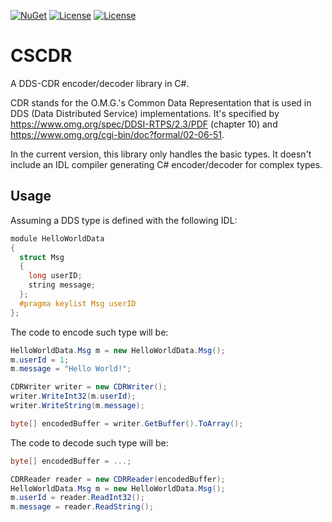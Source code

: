 [![NuGet](https://img.shields.io/nuget/v/CSCDR.svg)](https://www.nuget.org/packages/CSCDR)
[![License](https://img.shields.io/badge/License-EPL%202.0-blue)](https://choosealicense.com/licenses/epl-2.0/)
[![License](https://img.shields.io/badge/License-Apache%202.0-blue.svg)](https://opensource.org/licenses/Apache-2.0)

# CSCDR

A DDS-CDR encoder/decoder library in C#.

CDR stands for the O.M.G.'s Common Data Representation that is used in DDS (Data Distributed Service) implementations.
It's specified by https://www.omg.org/spec/DDSI-RTPS/2.3/PDF (chapter 10) and https://www.omg.org/cgi-bin/doc?formal/02-06-51.

In the current version, this library only handles the basic types.
It doesn't include an IDL compiler generating C# encoder/decoder for complex types.

## Usage

Assuming a DDS type is defined with the following IDL:
```c
module HelloWorldData
{
  struct Msg
  {
    long userID;
    string message;
  };
  #pragma keylist Msg userID
};
```

The code to encode such type will be:
```csharp
HelloWorldData.Msg m = new HelloWorldData.Msg();
m.userId = 1;
m.message = "Hello World!";

CDRWriter writer = new CDRWriter();
writer.WriteInt32(m.userId);
writer.WriteString(m.message);

byte[] encodedBuffer = writer.GetBuffer().ToArray();
```

The code to decode such type will be:
```csharp
byte[] encodedBuffer = ...;

CDRReader reader = new CDRReader(encodedBuffer);
HelloWorldData.Msg m = new HelloWorldData.Msg();
m.userId = reader.ReadInt32();
m.message = reader.ReadString();
```
